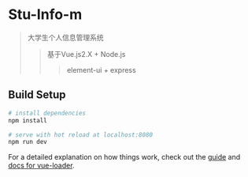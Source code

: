 # Stu-Info-m

> 大学生个人信息管理系统
>> 基于Vue.js2.X + Node.js
>>> element-ui + express

## Build Setup

``` bash
# install dependencies
npm install

# serve with hot reload at localhost:8080
npm run dev

```

For a detailed explanation on how things work, check out the [guide](http://vuejs-templates.github.io/webpack/) and [docs for vue-loader](http://vuejs.github.io/vue-loader).
